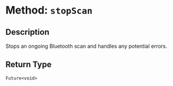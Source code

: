 # Method: `stopScan`

## Description

Stops an ongoing Bluetooth scan and handles any potential errors.

## Return Type
`Future<void>`

